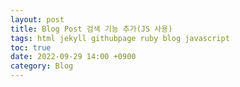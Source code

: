```yaml
---
layout: post
title: Blog Post 검색 기능 추가(JS 사용)
tags: html jekyll githubpage ruby blog javascript
toc: true
date: 2022-09-29 14:00 +0900
category: Blog
---
```

## 